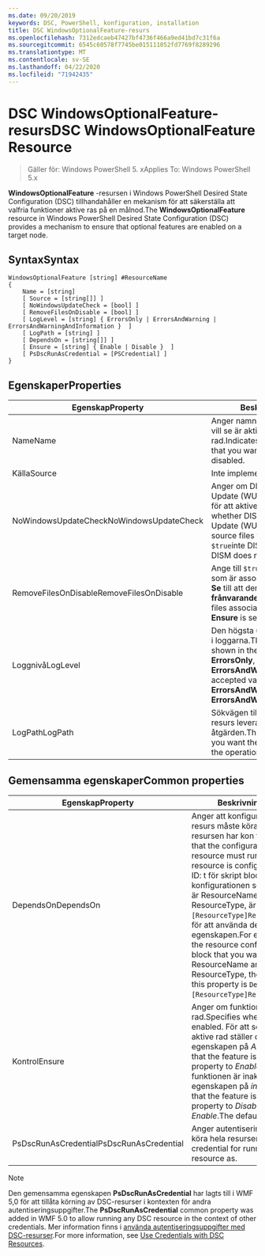 ```yaml
---
ms.date: 09/20/2019
keywords: DSC, PowerShell, konfiguration, installation
title: DSC WindowsOptionalFeature-resurs
ms.openlocfilehash: 7312edcaeb47427bf4736f466a9ed41bd7c31f6a
ms.sourcegitcommit: 6545c60578f7745be015111052fd7769f8289296
ms.translationtype: MT
ms.contentlocale: sv-SE
ms.lasthandoff: 04/22/2020
ms.locfileid: "71942435"
---
```

# <a name="dsc-windowsoptionalfeature-resource"></a><span data-ttu-id="80e9b-103">DSC WindowsOptionalFeature-resurs</span><span class="sxs-lookup"><span data-stu-id="80e9b-103">DSC WindowsOptionalFeature Resource</span></span>

> <span data-ttu-id="80e9b-104">Gäller för: Windows PowerShell 5. x</span><span class="sxs-lookup"><span data-stu-id="80e9b-104">Applies To: Windows PowerShell 5.x</span></span>

<span data-ttu-id="80e9b-105">**WindowsOptionalFeature** -resursen i Windows PowerShell Desired State Configuration (DSC) tillhandahåller en mekanism för att säkerställa att valfria funktioner aktive ras på en målnod.</span><span class="sxs-lookup"><span data-stu-id="80e9b-105">The **WindowsOptionalFeature** resource in Windows PowerShell Desired State Configuration (DSC) provides a mechanism to ensure that optional features are enabled on a target node.</span></span>

## <a name="syntax"></a><span data-ttu-id="80e9b-106">Syntax</span><span class="sxs-lookup"><span data-stu-id="80e9b-106">Syntax</span></span>

```Syntax
WindowsOptionalFeature [string] #ResourceName
{
    Name = [string]
    [ Source = [string[]] ]
    [ NoWindowsUpdateCheck = [bool] ]
    [ RemoveFilesOnDisable = [bool] ]
    [ LogLevel = [string] { ErrorsOnly | ErrorsAndWarning | ErrorsAndWarningAndInformation }  ]
    [ LogPath = [string] ]
    [ DependsOn = [string[]] ]
    [ Ensure = [string] { Enable | Disable }  ]
    [ PsDscRunAsCredential = [PSCredential] ]
}
```

## <a name="properties"></a><span data-ttu-id="80e9b-107">Egenskaper</span><span class="sxs-lookup"><span data-stu-id="80e9b-107">Properties</span></span>

|<span data-ttu-id="80e9b-108">Egenskap</span><span class="sxs-lookup"><span data-stu-id="80e9b-108">Property</span></span> |<span data-ttu-id="80e9b-109">Beskrivning</span><span class="sxs-lookup"><span data-stu-id="80e9b-109">Description</span></span> |
|---|---|
|<span data-ttu-id="80e9b-110">Name</span><span class="sxs-lookup"><span data-stu-id="80e9b-110">Name</span></span> |<span data-ttu-id="80e9b-111">Anger namnet på den funktion som du vill se är aktive rad eller inaktive rad.</span><span class="sxs-lookup"><span data-stu-id="80e9b-111">Indicates the name of the feature that you want to ensure is enabled or disabled.</span></span> |
|<span data-ttu-id="80e9b-112">Källa</span><span class="sxs-lookup"><span data-stu-id="80e9b-112">Source</span></span> |<span data-ttu-id="80e9b-113">Inte implementerat.</span><span class="sxs-lookup"><span data-stu-id="80e9b-113">Not implemented.</span></span> |
|<span data-ttu-id="80e9b-114">NoWindowsUpdateCheck</span><span class="sxs-lookup"><span data-stu-id="80e9b-114">NoWindowsUpdateCheck</span></span> |<span data-ttu-id="80e9b-115">Anger om DISM-kontakter Windows Update (WU) vid sökning efter källfiler för att aktivera en funktion.</span><span class="sxs-lookup"><span data-stu-id="80e9b-115">Specifies whether DISM contacts Windows Update (WU) when searching for the source files to enable a feature.</span></span> <span data-ttu-id="80e9b-116">Om `$true`inte DISM kontaktar Wu.</span><span class="sxs-lookup"><span data-stu-id="80e9b-116">If `$true`, DISM does not contact WU.</span></span> |
|<span data-ttu-id="80e9b-117">RemoveFilesOnDisable</span><span class="sxs-lookup"><span data-stu-id="80e9b-117">RemoveFilesOnDisable</span></span> |<span data-ttu-id="80e9b-118">Ange till `$true` om du vill ta bort alla filer som är associerade med funktionen när **Se** till att den är inställd på **frånvarande**.</span><span class="sxs-lookup"><span data-stu-id="80e9b-118">Set to `$true` to remove all files associated with the feature when **Ensure** is set to **Absent**.</span></span> |
|<span data-ttu-id="80e9b-119">Loggnivå</span><span class="sxs-lookup"><span data-stu-id="80e9b-119">LogLevel</span></span> |<span data-ttu-id="80e9b-120">Den högsta utmatnings nivån som visas i loggarna.</span><span class="sxs-lookup"><span data-stu-id="80e9b-120">The maximum output level shown in the logs.</span></span> <span data-ttu-id="80e9b-121">Godkända värden är: **ErrorsOnly**, **ErrorsAndWarning**och **ErrorsAndWarningAndInformation**.</span><span class="sxs-lookup"><span data-stu-id="80e9b-121">The accepted values are: **ErrorsOnly**, **ErrorsAndWarning**, and **ErrorsAndWarningAndInformation**.</span></span> |
|<span data-ttu-id="80e9b-122">LogPath</span><span class="sxs-lookup"><span data-stu-id="80e9b-122">LogPath</span></span> |<span data-ttu-id="80e9b-123">Sökvägen till logg filen där du vill att resurs leverantören ska logga åtgärden.</span><span class="sxs-lookup"><span data-stu-id="80e9b-123">The path to a log file where you want the resource provider to log the operation.</span></span> |

## <a name="common-properties"></a><span data-ttu-id="80e9b-124">Gemensamma egenskaper</span><span class="sxs-lookup"><span data-stu-id="80e9b-124">Common properties</span></span>

|<span data-ttu-id="80e9b-125">Egenskap</span><span class="sxs-lookup"><span data-stu-id="80e9b-125">Property</span></span> |<span data-ttu-id="80e9b-126">Beskrivning</span><span class="sxs-lookup"><span data-stu-id="80e9b-126">Description</span></span> |
|---|---|
|<span data-ttu-id="80e9b-127">DependsOn</span><span class="sxs-lookup"><span data-stu-id="80e9b-127">DependsOn</span></span> |<span data-ttu-id="80e9b-128">Anger att konfigurationen av en annan resurs måste köras innan den här resursen har kon figurer ATS.</span><span class="sxs-lookup"><span data-stu-id="80e9b-128">Indicates that the configuration of another resource must run before this resource is configured.</span></span> <span data-ttu-id="80e9b-129">Exempel: om ID: t för skript blocket för resurs konfigurationen som du vill köra först är ResourceName och dess typ är ResourceType, är `DependsOn = "[ResourceType]ResourceName"`syntaxen för att använda den här egenskapen.</span><span class="sxs-lookup"><span data-stu-id="80e9b-129">For example, if the ID of the resource configuration script block that you want to run first is ResourceName and its type is ResourceType, the syntax for using this property is `DependsOn = "[ResourceType]ResourceName"`.</span></span> |
|<span data-ttu-id="80e9b-130">Kontrol</span><span class="sxs-lookup"><span data-stu-id="80e9b-130">Ensure</span></span> |<span data-ttu-id="80e9b-131">Anger om funktionen är aktive rad.</span><span class="sxs-lookup"><span data-stu-id="80e9b-131">Specifies whether the feature is enabled.</span></span> <span data-ttu-id="80e9b-132">För att se till att funktionen är aktive rad ställer du in den här egenskapen på _Aktivera_.</span><span class="sxs-lookup"><span data-stu-id="80e9b-132">To ensure that the feature is enabled, set this property to _Enable_.</span></span> <span data-ttu-id="80e9b-133">För att se till att funktionen är inaktive rad ställer du in egenskapen på _inaktivera_.</span><span class="sxs-lookup"><span data-stu-id="80e9b-133">To ensure that the feature is disabled, set the property to _Disable_.</span></span> <span data-ttu-id="80e9b-134">Standardvärdet är _Enable_.</span><span class="sxs-lookup"><span data-stu-id="80e9b-134">The default value is _Enable_.</span></span> |
|<span data-ttu-id="80e9b-135">PsDscRunAsCredential</span><span class="sxs-lookup"><span data-stu-id="80e9b-135">PsDscRunAsCredential</span></span> |<span data-ttu-id="80e9b-136">Anger autentiseringsuppgifter för att köra hela resursen som.</span><span class="sxs-lookup"><span data-stu-id="80e9b-136">Sets the credential for running the entire resource as.</span></span> |

> [!NOTE]
> <span data-ttu-id="80e9b-137">Den gemensamma egenskapen **PsDscRunAsCredential** har lagts till i WMF 5,0 för att tillåta körning av DSC-resurser i kontexten för andra autentiseringsuppgifter.</span><span class="sxs-lookup"><span data-stu-id="80e9b-137">The **PsDscRunAsCredential** common property was added in WMF 5.0 to allow running any DSC resource in the context of other credentials.</span></span> <span data-ttu-id="80e9b-138">Mer information finns i [använda autentiseringsuppgifter med DSC-resurser](../../../configurations/runasuser.md).</span><span class="sxs-lookup"><span data-stu-id="80e9b-138">For more information, see [Use Credentials with DSC Resources](../../../configurations/runasuser.md).</span></span>